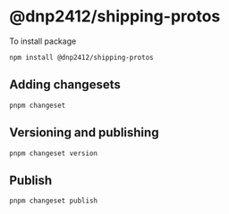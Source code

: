 # @dnp2412/shipping-protos
To install package
```shell
npm install @dnp2412/shipping-protos
```

## Adding changesets
```shell
pnpm changeset
```
## Versioning and publishing
```shell
pnpm changeset version
```
## Publish
```shell
pnpm changeset publish
```